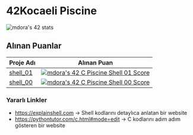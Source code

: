 # 42Kocaeli Piscine
![mdora's 42 stats](https://badge42.vercel.app/api/v2/cl9e55uv500160gmf2vacqz6f/stats?cursusId=9&coalitionId=piscine)

## Alınan Puanlar
| Proje Adı  | Alınan Puan  |   
|---|---|
| [shell_01](https://github.com/akifdora/42kocaeli_piscine/tree/main/shell_01)   | [![mdora's 42 C Piscine Shell 01 Score](https://badge42.vercel.app/api/v2/cl9e55uv500160gmf2vacqz6f/project/2838761)](https://github.com/akifdora/42kocaeli_piscine/tree/main/shell_01)  |  
| [shell_00](https://github.com/akifdora/42kocaeli_piscine/tree/main/shell_00)   | [![mdora's 42 C Piscine Shell 00 Score](https://badge42.vercel.app/api/v2/cl9e55uv500160gmf2vacqz6f/project/2828187)](https://github.com/akifdora/42kocaeli_piscine/tree/main/shell_00)  |  

### Yararlı Linkler
- https://explainshell.com -> Shell kodlarını detaylıca anlatan bir website
- https://pythontutor.com/c.html#mode=edit -> C kodlarını adım adım gösteren bir website
